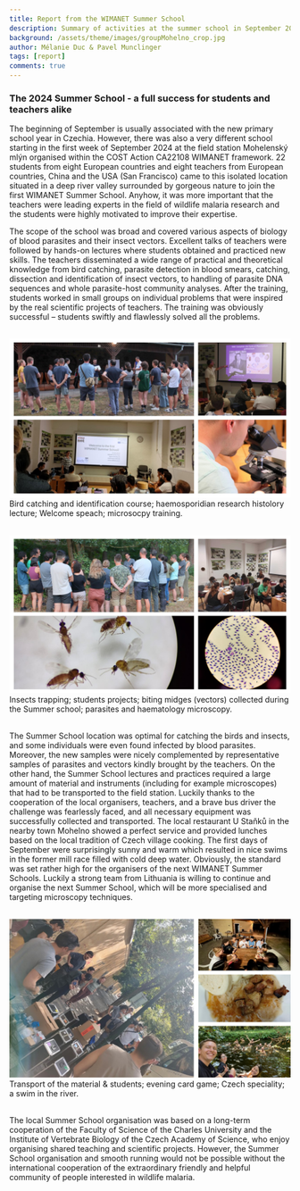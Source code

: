 ```yaml
---
title: Report from the WIMANET Summer School
description: Summary of activities at the summer school in September 2024 at Mohelno (CZ)
background: /assets/theme/images/groupMohelno_crop.jpg
author: Mélanie Duc & Pavel Munclinger
tags: [report]
comments: true
---
```


### The 2024 Summer School - a full success for students and teachers alike

The beginning of September is usually associated with the new primary school year in Czechia. However, there was also a very different school starting in the first week of September 2024 at the field station Mohelenský mlýn organised within the COST Action CA22108 WIMANET framework. 22 students from eight European countries and eight teachers from European countries, China and the USA (San Francisco) came to this isolated location situated in a deep river valley surrounded by gorgeous nature to join the first WIMANET Summer School. Anyhow, it was more important that the teachers were leading experts in the field of wildlife malaria research and the students were highly motivated to improve their expertise. 
<br/>

The scope of the school was broad and covered various aspects of biology of blood parasites and their insect vectors. Excellent talks of teachers were followed by hands-on lectures where students obtained and practiced new skills. The teachers disseminated a wide range of practical and theoretical knowledge from bird catching, parasite detection in blood smears, catching, dissection and identification of insect vectors, to handling of parasite DNA sequences and whole parasite-host community analyses. After the training, students worked in small groups on individual problems that were inspired by the real scientific projects of teachers. The training was obviously successful – students swiftly and flawlessly solved all the problems. 
<br/><br/>

![summerschool1](../assets/theme/images/2024-Summer_school1.jpg)
Bird catching and identification course; haemosporidian research histolory lecture; Welcome speach; microsocpy training.
<br/><br/>

![summerschool2](../assets/theme/images/2024-Summer_school2.jpg)
Insects trapping; students projects; biting midges (vectors) collected during the Summer school; parasites and haematology microscopy.
<br/><br/>

The Summer School location was optimal for catching the birds and insects, and some individuals were even found infected by blood parasites. Moreover, the new samples were nicely complemented by representative samples of parasites and vectors kindly brought by the teachers. On the other hand, the Summer School lectures and practices required a large amount of material and instruments (including for example microscopes) that had to be transported to the field station. Luckily thanks to the cooperation of the local organisers, teachers, and a brave bus driver the challenge was fearlessly faced, and all necessary equipment was successfully collected and transported.  The local restaurant U Staňků in the nearby town Mohelno showed a perfect service and provided lunches based on the local tradition of Czech village cooking. The first days of September were surprisingly sunny and warm which resulted in nice swims in the former mill race filled with cold deep water.  Obviously, the standard was set rather high for the organisers of the next WIMANET Summer Schools. Luckily a strong team from Lithuania is willing to continue and organise the next Summer School, which will be more specialised and targeting microscopy techniques. 
<br/><br/>

![summerschool3](../assets/theme/images/2024-Summer_school3.jpg)
Transport of the material & students; evening card game; Czech speciality; a swim in the river. 
<br/><br/>

The local Summer School organisation was based on a long-term cooperation of the Faculty of Science of the Charles University and the Institute of Vertebrate Biology of the Czech Academy of Science, who enjoy organising shared teaching and scientific projects. However, the Summer School organisation and smooth running would not be possible without the international cooperation of the extraordinary friendly and helpful community of people interested in wildlife malaria.



